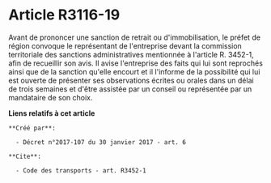 # Article R3116-19

Avant de prononcer une sanction de retrait ou d'immobilisation, le préfet de région convoque le représentant de l'entreprise
devant la commission territoriale des sanctions administratives mentionnée à l'article R. 3452-1, afin de recueillir son
avis. Il avise l'entreprise des faits qui lui sont reprochés ainsi que de la sanction qu'elle encourt et il l'informe de la
possibilité qui lui est ouverte de présenter ses observations écrites ou orales dans un délai de trois semaines et d'être
assistée par un conseil ou représentée par un mandataire de son choix.

**Liens relatifs à cet article**

	**Créé par**:

	  - Décret n°2017-107 du 30 janvier 2017 - art. 6

	**Cite**:

	  - Code des transports - art. R3452-1
